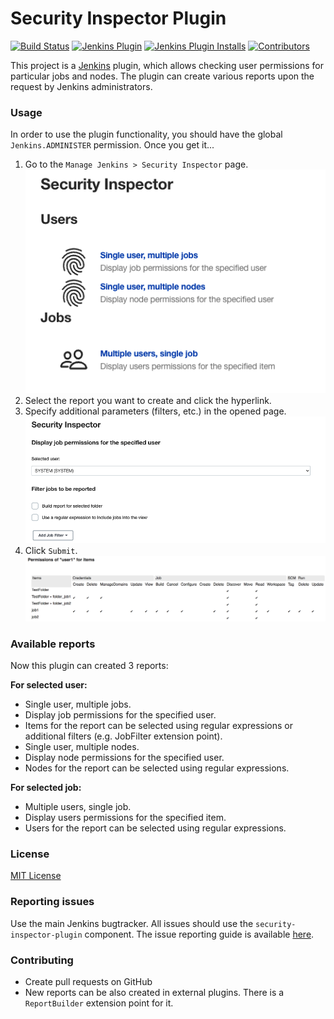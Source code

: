 Security Inspector Plugin
====

[![Build Status](https://ci.jenkins.io/buildStatus/icon?job=Plugins/security-inspector-plugin/master)](https://ci.jenkins.io/job/plugins/job/security-inspector-plugin/)
[![Jenkins Plugin](https://img.shields.io/jenkins/plugin/v/security-inspector.svg)](https://plugins.jenkins.io/security-inspector/)
[![Jenkins Plugin Installs](https://img.shields.io/jenkins/plugin/i/security-inspector.svg?color=blue)](https://plugins.jenkins.io/security-inspector/)
[![Contributors](https://img.shields.io/github/contributors/jenkinsci/security-inspector-plugin.svg)](https://github.com/jenkinsci/security-inspector-plugin/graphs/contributors)

This project is a [Jenkins](https://jenkins.io) plugin, which allows checking user permissions
for particular jobs and nodes.
The plugin can create various reports upon the request by Jenkins administrators.

### Usage

In order to use the plugin functionality, you should have the global `Jenkins.ADMINISTER` permission.
Once you get it...

1. Go to the `Manage Jenkins > Security Inspector` page.
![Security Inspector Index](docs/images/SecurityInspectorIndex.png)
1. Select the report you want to create and click the hyperlink.
1. Specify additional parameters (filters, etc.) in the opened page.
![Filter for one user and any jobs](docs/images/FilterForOneUserAndJobs.png)
1. Click `Submit`.
![Report for user1 and any jobs](docs/images/ReportForUser1ForItems.png)

### Available reports

Now this plugin can created 3 reports:

**For selected user:**
* Single user, multiple jobs.
 * Display job permissions for the specified user.
 * Items for the report can be selected using regular expressions or additional filters (e.g. JobFilter extension point).
* Single user, multiple nodes.
 * Display node permissions for the specified user.
 * Nodes for the report can be selected using regular expressions.

**For selected job:**
* Multiple users, single job.
 * Display users permissions for the specified item.
 * Users for the report can be selected using regular expressions.

### License

[MIT License](https://opensource.org/licenses/mit-license.php)

### Reporting issues

Use the main Jenkins bugtracker.
All issues should use the `security-inspector-plugin` component.
The issue reporting guide is available [here](https://wiki.jenkins-ci.org/display/JENKINS/How+to+report+an+issue).

### Contributing

* Create pull requests on GitHub
* New reports can be also created in external plugins.
There is a `ReportBuilder` extension point for it.
